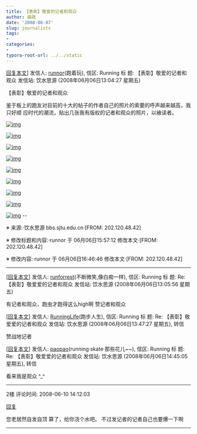 ```yaml
---
title: 【表彰】敬爱的记者和观众
author: 曲政
date: '2008-06-07'
slug: journalists
tags:
- 
categories:
- 
typora-root-url: ../../static
---
```


[回复本文](http://bbs.sjtu.edu.cn/bbspst?board=Running&file=M.1212728667.A)] 发信人: [runnor](http://bbs.sjtu.edu.cn/bbsqry?userid=runnor)(跑着玩), 信区: Running
标 题: 【表彰】敬爱的记者和观众
发信站: 饮水思源 (2008年06月06日13:04:27 星期五)

【表彰】敬爱的记者和观众

鉴于板上的跑友对目前的十大的帖子的作者自己的照片的索要的呼声越来越高，我只好顺
应时代的潮流，贴出几张我有版权的记者和观众的照片，以飨读者。

[![img](http://bbs.sjtu.edu.cn/file/Running/1212728092197583.JPG?pt=5&ek=1&kp=1&sce=0-12-12)](http://bbs.sjtu.edu.cn/file/Running/1212728092197583.JPG)

[![img](http://bbs.sjtu.edu.cn/file/Running/1212728366197263.JPG?pt=5&ek=1&kp=1&sce=0-12-12)](http://bbs.sjtu.edu.cn/file/Running/1212728366197263.JPG)

[![img](http://bbs.sjtu.edu.cn/file/Running/1212728385196735.JPG?pt=5&ek=1&kp=1&sce=0-12-12)](http://bbs.sjtu.edu.cn/file/Running/1212728385196735.JPG)

[![img](http://bbs.sjtu.edu.cn/file/Running/1212728400196984.JPG?pt=5&ek=1&kp=1&sce=0-12-12)](http://bbs.sjtu.edu.cn/file/Running/1212728400196984.JPG)

[![img](http://bbs.sjtu.edu.cn/file/Running/1212728422196771.JPG?pt=5&ek=1&kp=1&sce=0-12-12)](http://bbs.sjtu.edu.cn/file/Running/1212728422196771.JPG)

[![img](http://bbs.sjtu.edu.cn/file/Running/1212728440197243.JPG?pt=5&ek=1&kp=1&sce=0-12-12)](http://bbs.sjtu.edu.cn/file/Running/1212728440197243.JPG)

[![img](http://bbs.sjtu.edu.cn/file/Running/1212728471197503.JPG?pt=5&ek=1&kp=1&sce=0-12-12)](http://bbs.sjtu.edu.cn/file/Running/1212728471197503.JPG)

[![img](http://bbs.sjtu.edu.cn/file/Running/1212728495197472.JPG?pt=5&ek=1&kp=1&sce=0-12-12)](http://bbs.sjtu.edu.cn/file/Running/1212728495197472.JPG)

[![img](http://bbs.sjtu.edu.cn/file/Running/1212741975197076.JPG?pt=5&ek=1&kp=1&sce=0-12-12)](http://bbs.sjtu.edu.cn/file/Running/1212741975197076.JPG)
\--

※ 来源:·饮水思源 bbs.sjtu.edu.cn·[FROM: 202.120.48.42]

※ 修改标题和内容:·runnor 于 06月06日15:57:12 修改本文·[FROM: 202.120.48.42]

※ 修改内容:·runnor 于 06月06日16:46:46 修改本文·[FROM: 202.120.48.42]

---

[[回复本文](http://bbs.sjtu.edu.cn/bbspst?board=Running&file=M.1212728756.A)] 发信人: [runforrest](http://bbs.sjtu.edu.cn/bbsqry?userid=runforrest)(不断微笑,像白痴一样), 信区: Running
标 题: Re: 【表彰】敬爱爱的记者和观众
发信站: 饮水思源 (2008年06月06日13:05:56 星期五)

  有记者和观众，跑虫才跑得这么high啊
  赞记者和观众

[[回复本文](http://bbs.sjtu.edu.cn/bbspst?board=Running&file=M.1212731237.A)] 发信人: [RunningLife](http://bbs.sjtu.edu.cn/bbsqry?userid=RunningLife)(跑步人生), 信区: Running
标 题: Re: 【表彰】敬爱爱的记者和观众
发信站: 饮水思源 (2008年06月06日13:47:27 星期五), 转信

赞战地记者
 
[[回复本文](http://bbs.sjtu.edu.cn/bbspst?board=Running&file=M.1212734693.A)] 发信人: [paopao](http://bbs.sjtu.edu.cn/bbsqry?userid=paopao)(running·skate·那些花儿~~), 信区: Running
标 题: Re: 【表彰】敬爱爱的记者和观众
发信站: 饮水思源 (2008年06月06日14:45:05 星期五), 转信

看来我是观众 ^_^ 

---

2楼 评论时间: 2008-06-10 14:12:03

[回复](javascript:;)

您老居然自发自顶 算了，给你浇个水吧。 不过发记者的记者自己也要爆一下啊 

---